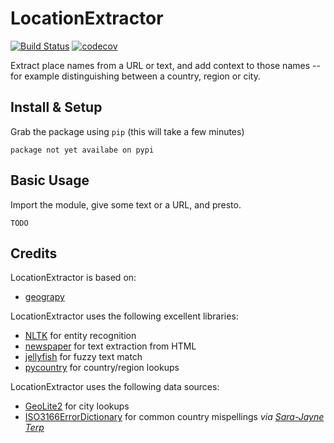 LocationExtractor
========
[![Build Status](https://travis-ci.com/MMatlacz/LocationExtractor.svg?token=nK1H37yHzQmBRmsEpSZq&branch=master)](https://travis-ci.com/MMatlacz/LocationExtractor)
[![codecov](https://codecov.io/gh/MMatlacz/LocationExtractor/branch/master/graph/badge.svg)](https://codecov.io/gh/MMatlacz/LocationExtractor)

Extract place names from a URL or text, and add context to those names -- for 
example distinguishing between a country, region or city. 

## Install & Setup

Grab the package using `pip` (this will take a few minutes)

    package not yet availabe on pypi

## Basic Usage

Import the module, give some text or a URL, and presto.

    TODO

## Credits

LocationExtractor is based on:

* [geograpy](https://github.com/ushahidi/geograpy)

LocationExtractor uses the following excellent libraries:

* [NLTK](http://www.nltk.org/) for entity recognition
* [newspaper](https://github.com/codelucas/newspaper) for text extraction from HTML
* [jellyfish](https://github.com/sunlightlabs/jellyfish) for fuzzy text match
* [pycountry](https://pypi.python.org/pypi/pycountry) for country/region lookups

LocationExtractor uses the following data sources:

* [GeoLite2](http://dev.maxmind.com/geoip/geoip2/geolite2/) for city lookups
* [ISO3166ErrorDictionary](https://github.com/bodacea/countryname/blob/master/countryname/databases/ISO3166ErrorDictionary.csv) for common country mispellings _via [Sara-Jayne Terp](https://github.com/bodacea)_

